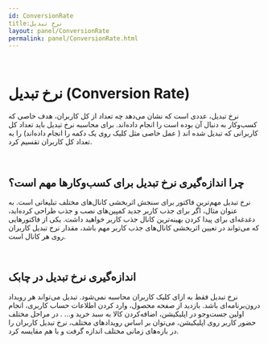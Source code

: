 ```yaml
---  
id: ConversionRate  
title:نرخ تبدیل  
layout: panel/ConversionRate  
permalink: panel/ConversionRate.html  
---  
```


<br>


# نرخ تبدیل (Conversion Rate)  

نرخ تبدیل، عددی است که نشان می‌دهد چه تعداد از کل کاربران، هدف خاصی که کسب‌و‌کار به دنبال آن بوده است را انجام داده‌اند. برای محاسبه نرخ تبدیل باید تعداد کل کاربرانی که تبدیل شده اند ( عمل خاصی مثل کلیک روی یک دکمه را انجام داده‌اند) را به تعداد کل کاربران تقسیم کرد. 

<br>


## چرا اندازه‌گیری نرخ تبدیل برای کسب‌و‌کارها مهم است؟  

نرخ تبدیل مهم‌ترین فاکتور برای سنجش اثربخشی کانال‌های مختلف تبلیغاتی است. به عنوان مثال، اگر برای جذب کاربر جدید کمپین‌های نصب و جذب طراحی کرده‌اید، دغدغه‌ای برای پیدا کردن بهینه‌ترین کانال جذب کاربر خواهید داشت. یکی از فاکتورهایی که می‌تواند در تعیین اثربخشی کانال‌های جذب کاربر مهم باشد، مقدار نرخ تبدیل کاربران روی هر کانال است. 

<br>


## اندازه‌گیری نرخ تبدیل در چابک  

نرخ تبدیل فقط به ازای کلیک کاربران محاسبه نمی‌شود. تبدیل می‌تواند هر رویداد درون‌برنامه‌ای باشد. بازدید از صفحه محصول، وارد کردن اطلاعات حساب کاربری، انجام اولین جست‌و‌جو در اپلیکیشن، اضافه‌کردن کالا به سبد خرید و… . 
در مراحل مختلف حضور کاربر روی اپلیکیشن، می‌توان بر اساس رویدادهای مختلف، نرخ تبدیل کاربران را در بازه‌های زمانی مختلف اندازه گرفت و با هم مقایسه کرد. 


<br>






